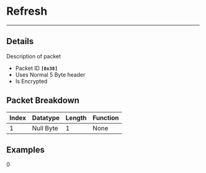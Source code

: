 # Refresh #

---


## Details ##

Description of packet
  * Packet ID **`[0x38]`**
  * Uses Normal 5 Byte header
  * Is Encrypted

## Packet Breakdown ##
| Index | Datatype | Length | Function |
|:------|:---------|:-------|:---------|
| 1 | Null Byte | 1 | None |

## Examples ##

0